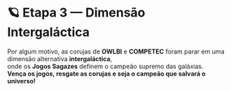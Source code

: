 # 🪐 Etapa 3 — Dimensão Intergaláctica

Por algum motivo, as corujas de **OWLBI** e **COMPETEC** foram parar em uma dimensão alternativa **intergaláctica**,  
onde os **Jogos Sagazes** definem o campeão supremo das galáxias.  
**Vença os jogos, resgate as corujas e seja o campeão que salvará o universo!**
